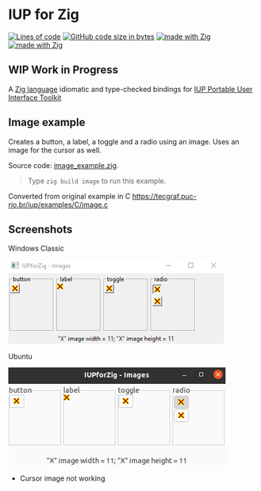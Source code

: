 # IUP for Zig
[![Lines of code](https://img.shields.io/tokei/lines/github/batiati/IUPforZig)]()
[![GitHub code size in bytes](https://img.shields.io/github/languages/code-size/batiati/IUPforZig)]()
[![made with Zig](https://img.shields.io/badge/made%20with%20%E2%9D%A4%20-Zig-orange)]()
[![made with Zig](https://img.shields.io/badge/unlicensed-public%20domain-brightgreen)]()

## WIP Work in Progress

A [Zig language](https://ziglang.org/) idiomatic and type-checked bindings for [IUP Portable User Interface Toolkit](https://tecgraf.puc-rio.br/iup/)

## Image example

Creates a button, a label, a toggle and a radio using an image.
Uses an image for the cursor as well.

Source code: [image_example.zig](../src/image_example.zig).

> Type `zig build image` to run this example.

Converted from original example in C
https://tecgraf.puc-rio.br/iup/examples/C/image.c

## Screenshots

Windows Classic

![Image Windows](ImageWindows.gif)

Ubuntu

![Image Ubuntu](ImageUbuntu.gif)
* Cursor image not working
